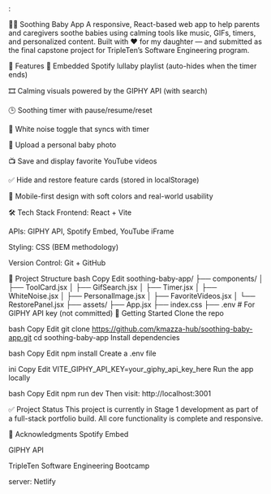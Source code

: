:

👶🎵 Soothing Baby App
A responsive, React-based web app to help parents and caregivers soothe babies using calming tools like music, GIFs, timers, and personalized content.
Built with ❤️ for my daughter — and submitted as the final capstone project for TripleTen’s Software Engineering program.

🌟 Features
🎵 Embedded Spotify lullaby playlist (auto-hides when the timer ends)

🎞️ Calming visuals powered by the GIPHY API (with search)

🕒 Soothing timer with pause/resume/reset

🔁 White noise toggle that syncs with timer

📸 Upload a personal baby photo

📺 Save and display favorite YouTube videos

✅ Hide and restore feature cards (stored in localStorage)

📱 Mobile-first design with soft colors and real-world usability

🛠️ Tech Stack
Frontend: React + Vite

APIs: GIPHY API, Spotify Embed, YouTube iFrame

Styling: CSS (BEM methodology)

Version Control: Git + GitHub

📁 Project Structure
bash
Copy
Edit
soothing-baby-app/
├── components/
│   ├── ToolCard.jsx
│   ├── GifSearch.jsx
│   ├── Timer.jsx
│   ├── WhiteNoise.jsx
│   ├── PersonalImage.jsx
│   ├── FavoriteVideos.jsx
│   └── RestorePanel.jsx
├── assets/
├── App.jsx
├── index.css
├── .env         # For GIPHY API key (not committed)
🚀 Getting Started
Clone the repo

bash
Copy
Edit
git clone https://github.com/kmazza-hub/soothing-baby-app.git
cd soothing-baby-app
Install dependencies

bash
Copy
Edit
npm install
Create a .env file

ini
Copy
Edit
VITE_GIPHY_API_KEY=your_giphy_api_key_here
Run the app locally

bash
Copy
Edit
npm run dev
Then visit: http://localhost:3001

✅ Project Status
This project is currently in Stage 1 development as part of a full-stack portfolio build. All core functionality is complete and responsive.

🙌 Acknowledgments
Spotify Embed

GIPHY API

TripleTen Software Engineering Bootcamp

server: Netlify